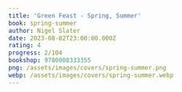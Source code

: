 ```yaml
---
title: 'Green Feast - Spring, Summer'
book: spring-summer
author: Nigel Slater
date: 2023-08-02T23:00:00.000Z
rating: 4
progress: 2/104
bookshop: 9780008333355
png: /assets/images/covers/spring-summer.png
webp: /assets/images/covers/spring-summer.webp
---
```


